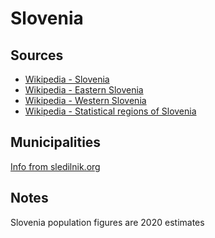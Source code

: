 ﻿# Slovenia

## Sources


* [Wikipedia - Slovenia](https://en.wikipedia.org/wiki/Slovenia)
* [Wikipedia - Eastern Slovenia](https://en.wikipedia.org/wiki/Eastern_Slovenia)
* [Wikipedia - Western Slovenia](https://en.wikipedia.org/wiki/Western_Slovenia)
* [Wikipedia - Statistical regions of Slovenia](https://en.wikipedia.org/wiki/Statistical_regions_of_Slovenia)

## Municipalities

[Info from sledilnik.org](https://github.com/sledilnik/data/blob/master/csv/dict-municipality.csv)

## Notes
Slovenia population figures are 2020 estimates
